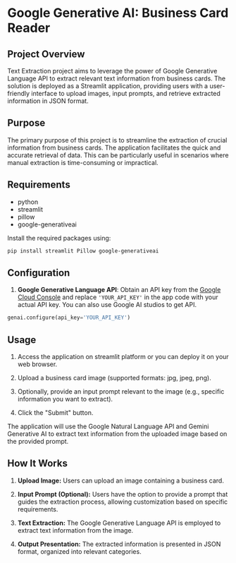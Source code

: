 # Google Generative AI: Business Card Reader

## Project Overview

Text Extraction project aims to leverage the power of Google Generative Language API to extract relevant text information from business cards. The solution is deployed as a Streamlit application, providing users with a user-friendly interface to upload images, input prompts, and retrieve extracted information in JSON format.

## Purpose

The primary purpose of this project is to streamline the extraction of crucial information from business cards. The application facilitates the quick and accurate retrieval of data. This can be particularly useful in scenarios where manual extraction is time-consuming or impractical.

## Requirements

- python
- streamlit
- pillow
- google-generativeai

Install the required packages using:

```bash
pip install streamlit Pillow google-generativeai
```

## Configuration

1. **Google Generative Language API**: Obtain an API key from the [Google Cloud Console](https://console.cloud.google.com/) and replace `'YOUR_API_KEY'` in the app code with your actual API key. You can also use Google AI studios to get API.

```python
genai.configure(api_key='YOUR_API_KEY')
```

## Usage

1. Access the application on streamlit platform or you can deploy it on your web browser.

2. Upload a business card image (supported formats: jpg, jpeg, png).

3. Optionally, provide an input prompt relevant to the image (e.g., specific information you want to extract).

4. Click the "Submit" button.

The application will use the Google Natural Language API and Gemini Generative AI to extract text information from the uploaded image based on the provided prompt.

## How It Works

1. **Upload Image:** Users can upload an image containing a business card.

2. **Input Prompt (Optional):** Users have the option to provide a prompt that guides the extraction process, allowing customization based on specific requirements.

3. **Text Extraction:** The Google Generative Language API is employed to extract text information from the image.

4. **Output Presentation:** The extracted information is presented in JSON format, organized into relevant categories.
